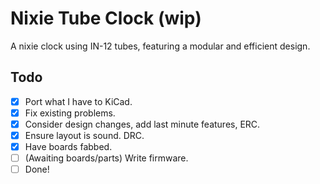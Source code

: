 # Nixie Tube Clock (wip)

A nixie clock using IN-12 tubes, featuring a modular and efficient design.

## Todo
- [x] Port what I have to KiCad.
- [x] Fix existing problems.
- [x] Consider design changes, add last minute features, ERC.
- [x] Ensure layout is sound. DRC.
- [x] Have boards fabbed.
- [ ] (Awaiting boards/parts) Write firmware.
- [ ] Done!
